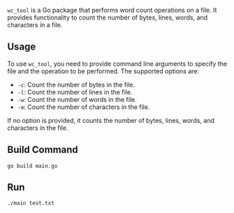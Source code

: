 `wc_tool` is a Go package that performs word count operations on a file.
It provides functionality to count the number of bytes, lines, words, and characters in a file.

## Usage

To use `wc_tool`, you need to provide command line arguments to specify the file and the operation to be performed. The supported options are:

- `-c`: Count the number of bytes in the file.
- `-l`: Count the number of lines in the file.
- `-w`: Count the number of words in the file.
- `-m`: Count the number of characters in the file.

If no option is provided, it counts the number of bytes, lines, words, and characters in the file.

## Build Command

`go build main.go`

## Run

`./main test.txt`
